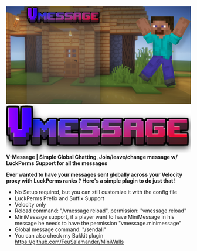 ![](https://github.com/FeuSalamander/Vmessage/blob/main/src/main/resources/vmessage.desc.JPG?raw=true)
![](https://github.com/FeuSalamander/Vmessage/blob/main/src/main/resources/Vmessage.PNG?raw=true)
**V-Message | Simple Global Chatting, Join/leave/change message w/ LuckPerms Support for all the messages**

**Ever wanted to have your messages sent globally across your Velocity proxy with LuckPerms ranks ? Here's a simple plugin to do just that!**

- No Setup required, but you can still customize it with the config file
- LuckPerms Prefix and Suffix Support
- Velocity only
- Reload command: "/vmessage reload", permission: "vmessage.reload"
- MiniMessage support, if a player want to have MiniMessage in his message he needs to have the permission "vmessage.minimessage"
- Global message command: "/sendall"
- You can also check my Bukkit plugin https://github.com/FeuSalamander/MiniWalls
